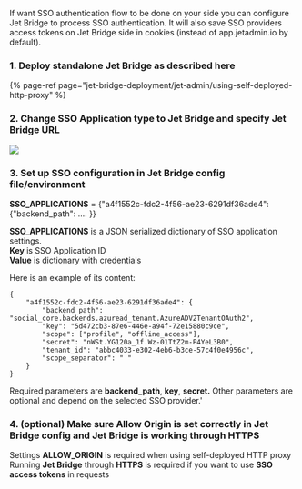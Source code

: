 If want SSO authentication flow to be done on your side you can configure Jet Bridge to process SSO authentication. It will also save SSO providers access tokens on Jet Bridge side in cookies \(instead of app.jetadmin.io by default\).

### 1. Deploy standalone Jet Bridge as described here

{% page-ref page="jet-bridge-deployment/jet-admin/using-self-deployed-http-proxy" %}

### 2. Change SSO Application type to Jet Bridge and specify Jet Bridge URL

![](https://gblobscdn.gitbook.com/assets%2F-LQ08RFAKZvFADEiXKFy%2F-MDaQnSoEn6OcJ8QLGTW%2F-MDaTcwhayeL6nLdvaLU%2Fimage.png?alt=media&token=a51d2c34-16c5-4473-b449-6f5b3638e95e)



### 3. Set up SSO configuration in Jet Bridge config file/environment

**SSO\_APPLICATIONS** = {"a4f1552c-fdc2-4f56-ae23-6291df36ade4": {"backend\_path": .... }}

**SSO\_APPLICATIONS** is a JSON serialized dictionary of SSO application settings.   
**Key** is SSO Application ID  
**Value** is dictionary with credentials

  
Here is an example of its content:

```text
{
    "a4f1552c-fdc2-4f56-ae23-6291df36ade4": {
        "backend_path": "social_core.backends.azuread_tenant.AzureADV2TenantOAuth2",
        "key": "5d472cb3-87e6-446e-a94f-72e15880c9ce",
        "scope": ["profile", "offline_access"],
        "secret": "nWSt.YG120a_1f.Wz-01TtZ2m-P4YeL3B0",
        "tenant_id": "abbc4033-e302-4eb6-b3ce-57c4f0e4956c",
        "scope_separator": " "
    }
}
```

Required parameters are **backend\_path**, **key**, **secret.** Other parameters are optional and depend on the selected SSO provider.'

### 4. \(optional\) Make sure Allow Origin is set correctly in Jet Bridge config and Jet Bridge is working through HTTPS

Settings **ALLOW\_ORIGIN** is required when using self-deployed HTTP proxy  
Running **Jet Bridge** through **HTTPS** is required if you want to use **SSO access tokens** in requests

